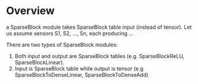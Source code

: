 # Overview #
a SparseBlock module takes SparseBlock table input (instead of tensor). Let us assume sensors S1, S2, ..., Sn,  each producing ...

There are two types of SparseBlock modules:
1. Both input and output are SparseBlock tables (e.g. SparseBlockReLU, SparseBlockLinear).
2. Input is SparseBlock table while output is tensor (e.g SparseBlockToDenseLinear, SparseBlockToDenseAdd)
